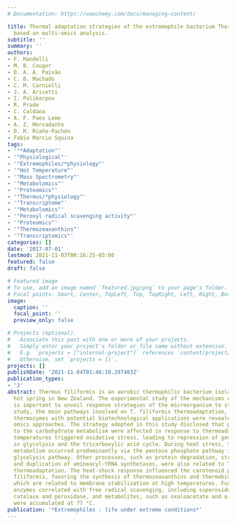 ```yaml
---
# Documentation: https://wowchemy.com/docs/managing-content/

title: Thermal adaptation strategies of the extremophile bacterium Thermus filiformis
  based on multi-omics analysis.
subtitle: ''
summary: ''
authors:
- F. Mandelli
- M. B. Couger
- D. A. A. Paixão
- C. B. Machado
- C. M. Carnielli
- J. A. Aricetti
- I. Polikarpov
- R. Prade
- C. Caldana
- A. F. Paes Leme
- A. Z. Mercadante
- D. M. Riaño-Pachón
- Fabio Marcio Squina
tags:
- '"*Adaptation"'
- '"Physiological"'
- '"Extremophiles/*physiology"'
- '"Hot Temperature"'
- '"Mass Spectrometry"'
- '"Metabolomics"'
- '"Proteomics"'
- '"Thermus/*physiology"'
- '"Transcriptome"'
- '"Metabolomics"'
- '"Peroxyl radical scavenging activity"'
- '"Proteomics"'
- '"Thermozeaxanthins"'
- '"Transcriptomics"'
categories: []
date: '2017-07-01'
lastmod: 2021-11-03T00:16:25-03:00
featured: false
draft: false

# Featured image
# To use, add an image named `featured.jpg/png` to your page's folder.
# Focal points: Smart, Center, TopLeft, Top, TopRight, Left, Right, BottomLeft, Bottom, BottomRight.
image:
  caption: ''
  focal_point: ''
  preview_only: false

# Projects (optional).
#   Associate this post with one or more of your projects.
#   Simply enter your project's folder or file name without extension.
#   E.g. `projects = ["internal-project"]` references `content/project/deep-learning/index.md`.
#   Otherwise, set `projects = []`.
projects: []
publishDate: '2021-11-04T01:46:10.297483Z'
publication_types:
- '2'
abstract: Thermus filiformis is an aerobic thermophilic bacterium isolated from a
  hot spring in New Zealand. The experimental study of the mechanisms of thermal adaptation
  is important to unveil response strategies of the microorganism to stress. In this
  study, the main pathways involved on T. filiformis thermoadaptation, as well as,
  thermozymes with potential biotechnological applications were revealed based on
  omics approaches. The strategy adopted in this study disclosed that pathways related
  to the carbohydrate metabolism were affected in response to thermoadaptation. High
  temperatures triggered oxidative stress, leading to repression of genes involved
  in glycolysis and the tricarboxylic acid cycle. During heat stress, the glucose
  metabolism occurred predominantly via the pentose phosphate pathway instead of the
  glycolysis pathway. Other processes, such as protein degradation, stringent response,
  and duplication of aminoacyl-tRNA synthetases, were also related to T. filiformis
  thermoadaptation. The heat-shock response influenced the carotenoid profile of T.
  filiformis, favoring the synthesis of thermozeaxanthins and thermobiszeaxanthins,
  which are related to membrane stabilization at high temperatures. Furthermore, antioxidant
  enzymes correlated with free radical scavenging, including superoxide dismutase,
  catalase and peroxidase, and metabolites, such as oxaloacetate and α-ketoglutarate,
  were accumulated at 77 °C.
publication: '*Extremophiles : life under extreme conditions*'
---
```

